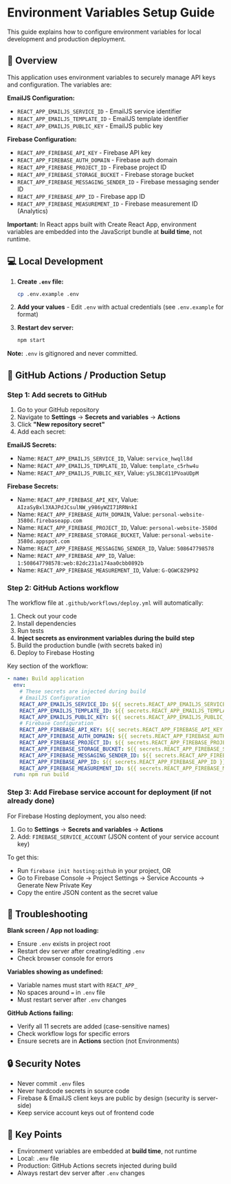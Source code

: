 # Environment Variables Setup Guide

This guide explains how to configure environment variables for local development and production deployment.

## 🔐 Overview

This application uses environment variables to securely manage API keys and configuration. The variables are:

**EmailJS Configuration:**

- `REACT_APP_EMAILJS_SERVICE_ID` - EmailJS service identifier
- `REACT_APP_EMAILJS_TEMPLATE_ID` - EmailJS template identifier
- `REACT_APP_EMAILJS_PUBLIC_KEY` - EmailJS public key

**Firebase Configuration:**

- `REACT_APP_FIREBASE_API_KEY` - Firebase API key
- `REACT_APP_FIREBASE_AUTH_DOMAIN` - Firebase auth domain
- `REACT_APP_FIREBASE_PROJECT_ID` - Firebase project ID
- `REACT_APP_FIREBASE_STORAGE_BUCKET` - Firebase storage bucket
- `REACT_APP_FIREBASE_MESSAGING_SENDER_ID` - Firebase messaging sender ID
- `REACT_APP_FIREBASE_APP_ID` - Firebase app ID
- `REACT_APP_FIREBASE_MEASUREMENT_ID` - Firebase measurement ID (Analytics)

**Important:** In React apps built with Create React App, environment variables are embedded into the JavaScript bundle at **build time**, not runtime.

## 💻 Local Development

1. **Create `.env` file:**

   ```bash
   cp .env.example .env
   ```

2. **Add your values** - Edit `.env` with actual credentials (see `.env.example` for format)

3. **Restart dev server:**

   ```bash
   npm start
   ```

**Note:** `.env` is gitignored and never committed.

## 🚀 GitHub Actions / Production Setup

### Step 1: Add secrets to GitHub

1. Go to your GitHub repository
2. Navigate to **Settings** → **Secrets and variables** → **Actions**
3. Click **"New repository secret"**
4. Add each secret:

**EmailJS Secrets:**

- Name: `REACT_APP_EMAILJS_SERVICE_ID`, Value: `service_hwqll8d`
- Name: `REACT_APP_EMAILJS_TEMPLATE_ID`, Value: `template_c5rhw4u`
- Name: `REACT_APP_EMAILJS_PUBLIC_KEY`, Value: `ySL3BCd11PVoaUDpM`

**Firebase Secrets:**

- Name: `REACT_APP_FIREBASE_API_KEY`, Value: `AIzaSyBxl3XAJPdJCsulNW_y986yWZI71RRNnkI`
- Name: `REACT_APP_FIREBASE_AUTH_DOMAIN`, Value: `personal-website-3580d.firebaseapp.com`
- Name: `REACT_APP_FIREBASE_PROJECT_ID`, Value: `personal-website-3580d`
- Name: `REACT_APP_FIREBASE_STORAGE_BUCKET`, Value: `personal-website-3580d.appspot.com`
- Name: `REACT_APP_FIREBASE_MESSAGING_SENDER_ID`, Value: `508647798578`
- Name: `REACT_APP_FIREBASE_APP_ID`, Value: `1:508647798578:web:82dc231a174aa0cbb0892b`
- Name: `REACT_APP_FIREBASE_MEASUREMENT_ID`, Value: `G-QGWC8Z9P92`

### Step 2: GitHub Actions workflow

The workflow file at `.github/workflows/deploy.yml` will automatically:

1. Check out your code
2. Install dependencies
3. Run tests
4. **Inject secrets as environment variables during the build step**
5. Build the production bundle (with secrets baked in)
6. Deploy to Firebase Hosting

Key section of the workflow:

```yaml
- name: Build application
  env:
    # These secrets are injected during build
    # EmailJS Configuration
    REACT_APP_EMAILJS_SERVICE_ID: ${{ secrets.REACT_APP_EMAILJS_SERVICE_ID }}
    REACT_APP_EMAILJS_TEMPLATE_ID: ${{ secrets.REACT_APP_EMAILJS_TEMPLATE_ID }}
    REACT_APP_EMAILJS_PUBLIC_KEY: ${{ secrets.REACT_APP_EMAILJS_PUBLIC_KEY }}
    # Firebase Configuration
    REACT_APP_FIREBASE_API_KEY: ${{ secrets.REACT_APP_FIREBASE_API_KEY }}
    REACT_APP_FIREBASE_AUTH_DOMAIN: ${{ secrets.REACT_APP_FIREBASE_AUTH_DOMAIN }}
    REACT_APP_FIREBASE_PROJECT_ID: ${{ secrets.REACT_APP_FIREBASE_PROJECT_ID }}
    REACT_APP_FIREBASE_STORAGE_BUCKET: ${{ secrets.REACT_APP_FIREBASE_STORAGE_BUCKET }}
    REACT_APP_FIREBASE_MESSAGING_SENDER_ID: ${{ secrets.REACT_APP_FIREBASE_MESSAGING_SENDER_ID }}
    REACT_APP_FIREBASE_APP_ID: ${{ secrets.REACT_APP_FIREBASE_APP_ID }}
    REACT_APP_FIREBASE_MEASUREMENT_ID: ${{ secrets.REACT_APP_FIREBASE_MEASUREMENT_ID }}
  run: npm run build
```

### Step 3: Add Firebase service account for deployment (if not already done)

For Firebase Hosting deployment, you also need:

1. Go to **Settings** → **Secrets and variables** → **Actions**
2. Add: `FIREBASE_SERVICE_ACCOUNT` (JSON content of your service account key)

To get this:

- Run `firebase init hosting:github` in your project, OR
- Go to Firebase Console → Project Settings → Service Accounts → Generate New Private Key
- Copy the entire JSON content as the secret value

## 🐛 Troubleshooting

**Blank screen / App not loading:**

- Ensure `.env` exists in project root
- Restart dev server after creating/editing `.env`
- Check browser console for errors

**Variables showing as undefined:**

- Variable names must start with `REACT_APP_`
- No spaces around `=` in `.env` file
- Must restart server after `.env` changes

**GitHub Actions failing:**

- Verify all 11 secrets are added (case-sensitive names)
- Check workflow logs for specific errors
- Ensure secrets are in **Actions** section (not Environments)

## 🔒 Security Notes

- Never commit `.env` files
- Never hardcode secrets in source code
- Firebase & EmailJS client keys are public by design (security is server-side)
- Keep service account keys out of frontend code

## 📝 Key Points

- Environment variables are embedded at **build time**, not runtime
- Local: `.env` file
- Production: GitHub Actions secrets injected during build
- Always restart dev server after `.env` changes
